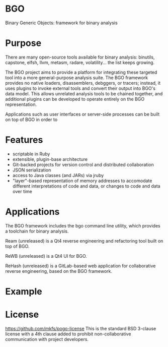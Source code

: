 # BGO
Binary Generic Objects: framework for binary analysis


# Purpose

There are many open-source tools available for binary analysis: binutils, 
capstone, elfsh, llvm, metasm, radare, volatility... the list keeps growing.

The BGO project aims to provide a platform for integrating these targeted
tool into a more general-purpose analysis suite. The BGO framework provides
no native loaders, disassemblers, debggers, or tracers; instead, it uses
plugins to invoke external tools and convert their output into BGO's
data model. This allows unrelated analysis tools to be chained together, and
additional plugins can be developed to operate entirely on the BGO 
representation.

Applications such as user interfaces or server-side processes can be built on
top of BGO in order to 

# Features

* scriptable in Ruby
* extensible, plugin-base architecture
* Git-backed projects for version control and distributed collaboration
* JSON serialization
* access to Java classes (and JARs) via jruby 
* "layer"-based representation of memory addresses to accomodate different interpretations of code and data, or changes to code and data over time

# Applications

The BGO framework includes the bgo command line utility, which provides a 
toolchain for binary analysis.

Ream (unreleased) is a Qt4 reverse engineering and refactoring tool built on top
of BGO.

ReWB (unreleased) is a Qt4 UI for BGO.

ReHash (unreleased) is a GitLab-based web application for collaborative
reverse engineering, based on the BGO framework.


# Example

# License
https://github.com/mkfs/pogo-license
This is the standard BSD 3-clause license with a 4th clause added to prohibit 
non-collaborative communication with project developers.
